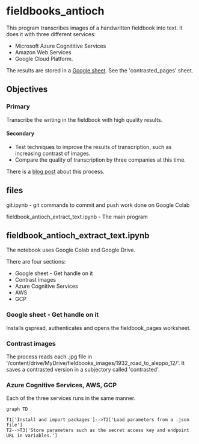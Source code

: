 # fieldbooks_antioch

This program transcribes images of a handwritten fieldbook into text. It does it with three different services:

+ Microsoft Azure Cognititive Services
+ Amazon Web Services
+ Google Cloud Platform.

The results are stored in a [Google sheet](https://docs.google.com/spreadsheets/d/1RJIX6HDAOfD1GObbu1wJOo-gOlRG3uWwG0JM_iQWdA8/edit?usp=sharing). See the 'contrasted_pages' sheet.

## Objectives

### Primary

Transcribe the writing in the fieldbook with high quality results.

#### Secondary

+ Test techniques to improve the results of transcription, such as increasing contrast of images.
+ Compare the quality of transcription by three companies at this time.

There is a [blog post](https://jeffblackadar.ca/uncategorized/handwriting-transcription-of-a-fieldbook-with-microsofts-azure-cognitive-services-and-amazons-aws-textract/) about this process. 


## files

git.ipynb - git commands to commit and push work done on Google Colab

fieldbook_antioch_extract_text.ipynb - The main program

## fieldbook_antioch_extract_text.ipynb

The notebook uses Google Colab and Google Drive.

There are four sections:

+ Google sheet - Get handle on it
+ Contrast images
+ Azure Cognitive Services
+ AWS
+ GCP

### Google sheet - Get handle on it

Installs gspread, authenticates and opens the fieldbook_pages worksheet.

### Contrast images

The process reads each .jpg file in '/content/drive/MyDrive/fieldbooks_images/1932_road_to_aleppo_12/'. It saves a contrasted version in a subjectory called 'contrasted'. 

### Azure Cognitive Services, AWS, GCP

Each of the three services runs in the same manner.



```mermaid
graph TD

T1['Install and import packages']-->T2['Load parameters from a .json file']
T2-->T3['Store parameters such as the secret access key and endpoint URL in variables.']

```

